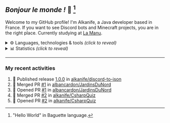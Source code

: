 ## *Bonjour le monde !* 🥖 [^1]

Welcome to my GitHub profile! I'm Alkanife, a Java developer based in France. If you want to see Discord bots and Minecraft projects, you are in the right place. Currently studying at [La Manu](https://lamanu.fr/).

<details>
    <summary>
        ⚙️ Languages, technologies & tools <i>(click to reveal)</i>
    </summary>
    <div align="left">
    <img src="https://skillicons.dev/icons?i=bash" height="40" alt="bash logo"  />
    <img width="12" />
    <img src="https://skillicons.dev/icons?i=linux" height="40" alt="linux logo"  />
    <img width="12" />
    <img src="https://skillicons.dev/icons?i=raspberrypi" height="40" alt="raspberrypi logo"  />
    <img width="12" />
    <img src="https://cdn.simpleicons.org/apache/D22128" height="40" alt="apache logo"  />
    <img width="12" />
    <img src="https://skillicons.dev/icons?i=git" height="40" alt="git logo"  />
    <img width="12" />
    <img src="https://skillicons.dev/icons?i=gitlab" height="40" alt="gitlab logo"  />
    <img width="12" />
    <img src="https://skillicons.dev/icons?i=mysql" height="40" alt="mysql logo"  />
    <img width="12" />
    <img src="https://skillicons.dev/icons?i=sqlite" height="40" alt="sqlite logo"  />
    <img width="12" />
    <img src="https://skillicons.dev/icons?i=redis" height="40" alt="redis logo"  />
    <img width="12" />
    <img src="https://skillicons.dev/icons?i=spring" height="40" alt="spring logo"  />
    <img width="12" />
    <img src="https://skillicons.dev/icons?i=maven" height="40" alt="apachemaven logo"  />
    <img width="12" />
    <img src="https://skillicons.dev/icons?i=java" height="40" alt="java logo"  />
    <img width="12" />
    <img src="https://skillicons.dev/icons?i=cs" height="40" alt="csharp logo"  />
    <img width="12" />
    <img src="https://skillicons.dev/icons?i=dotnet" height="40" alt="dot-net logo"  />
    <img width="12" />
    <img src="https://skillicons.dev/icons?i=py" height="40" alt="python logo"  />
    <img width="12" />
    <img src="https://skillicons.dev/icons?i=php" height="40" alt="php logo"  />
    <img width="12" />
    <img src="https://skillicons.dev/icons?i=html" height="40" alt="html5 logo"  />
    <img width="12" />
    <img src="https://skillicons.dev/icons?i=css" height="40" alt="css3 logo"  />
    <img width="12" />
    <img src="https://skillicons.dev/icons?i=bootstrap" height="40" alt="bootstrap logo"  />
    <img width="12" />
    <img src="https://skillicons.dev/icons?i=js" height="40" alt="javascript logo"  />
    <img width="12" />
    <img src="https://skillicons.dev/icons?i=jquery" height="40" alt="jquery logo"  />
    <img width="12" />
    <img src="https://skillicons.dev/icons?i=nodejs" height="40" alt="nodejs logo"  />
    <img width="12" />
    <img src="https://cdn.jsdelivr.net/gh/devicons/devicon/icons/npm/npm-original-wordmark.svg" height="40" alt="npm logo"  />
    <img width="12" />
    <img src="https://skillicons.dev/icons?i=idea" height="40" alt="intellijidea logo"  />
    <img width="12" />
    <img src="https://skillicons.dev/icons?i=vscode" height="40" alt="vscode logo"  />
    <img width="12" />
    <img src="https://skillicons.dev/icons?i=visualstudio" height="40" alt="visualstudio logo"  />
    <img width="12" />
    <img src="https://cdn.jsdelivr.net/gh/devicons/devicon/icons/jetbrains/jetbrains-original.svg" height="40" alt="jetbrains logo"  />
    <img width="12" />
    <img src="https://skillicons.dev/icons?i=ps" height="40" alt="adobephotoshop logo"  />
    <img width="12" />
    <img src="https://skillicons.dev/icons?i=pr" height="40" alt="adobepremierepro logo"  />
    <img width="12" />
    <img src="https://cdn.jsdelivr.net/gh/devicons/devicon/icons/inkscape/inkscape-original.svg" height="40" alt="inkscape logo"  />
    </div>
</details>

<details>
    <summary>
        📊 Statistics <i>(click to reveal)</i>
    </summary>
    <div align="center">
        <img src="https://github-readme-stats.vercel.app/api?username=alkanife&hide_title=true&hide_rank=true&show_icons=true&include_all_commits=true&count_private=true&disable_animations=false&theme=dracula&locale=en&hide_border=true&order=1" height="150" alt="stats graph"  />
        <img src="https://streak-stats.demolab.com?user=alkanife&locale=en&mode=daily&theme=dracula&hide_border=true&border_radius=5&order=3" height="150" alt="streak graph"  />
    </div>
</details>

---

### My recent activities
<!--START_SECTION:activity-->
1. 🚀 Published release [1.0.0](https://github.com/alkanife/discord-to-json/releases/tag/1.0.0) in [alkanife/discord-to-json](https://github.com/alkanife/discord-to-json)
2. 🎉 Merged PR [#1](https://github.com/albancardon/JardinsDuNord/pull/1) in [albancardon/JardinsDuNord](https://github.com/albancardon/JardinsDuNord)
3. 💪 Opened PR [#1](https://github.com/albancardon/JardinsDuNord/pull/1) in [albancardon/JardinsDuNord](https://github.com/albancardon/JardinsDuNord)
4. 🎉 Merged PR [#2](https://github.com/alkanife/CsharpQuiz/pull/2) in [alkanife/CsharpQuiz](https://github.com/alkanife/CsharpQuiz)
5. 💪 Opened PR [#2](https://github.com/alkanife/CsharpQuiz/pull/2) in [alkanife/CsharpQuiz](https://github.com/alkanife/CsharpQuiz)
<!--END_SECTION:activity-->

[^1]: "Hello World" in Baguette language.
